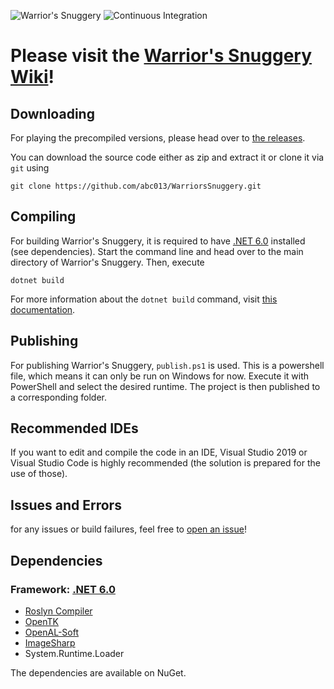 ![Warrior's Snuggery](https://i.imgur.com/Is8gUOz.png)
![Continuous Integration](https://github.com/abc013/WarriorsSnuggery/actions/workflows/build.yml/badge.svg)
# Please visit the [Warrior's Snuggery Wiki](https://github.com/abc013/WarriorsSnuggery/wiki)!

## Downloading
For playing the precompiled versions, please head over to [the releases](https://github.com/abc013/WarriorsSnuggery/releases).

You can download the source code either as zip and extract it or clone it via `git` using 
```git
git clone https://github.com/abc013/WarriorsSnuggery.git
```
## Compiling
For building Warrior's Snuggery, it is required to have [.NET 6.0](https://dotnet.microsoft.com/download/dotnet/6.0) installed (see dependencies).
Start the command line and head over to the main directory of Warrior's Snuggery. Then, execute
```
dotnet build
```
For more information about the `dotnet build` command, visit [this documentation](https://docs.microsoft.com/en-us/dotnet/core/tools/dotnet-build).

## Publishing
For publishing Warrior's Snuggery, `publish.ps1` is used. This is a powershell file, which means it can only be run on Windows for now. Execute it with PowerShell and select the desired runtime. The project is then published to a corresponding folder.

## Recommended IDEs
If you want to edit and compile the code in an IDE, Visual Studio 2019 or Visual Studio Code is highly recommended (the solution is prepared for the use of those).

## Issues and Errors
for any issues or build failures, feel free to [open an issue](https://github.com/abc013/WarriorsSnuggery/issues/new)!

## Dependencies
### Framework: [.NET 6.0](https://dotnet.microsoft.com/download/dotnet/6.0)
- [Roslyn Compiler](https://github.com/dotnet/roslyn)
- [OpenTK](https://github.com/opentk/opentk)
- [OpenAL-Soft](https://openal-soft.org/)
- [ImageSharp](https://sixlabors.com/products/imagesharp/)
- System.Runtime.Loader

The dependencies are available on NuGet.
